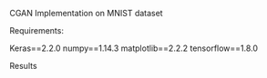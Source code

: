 CGAN Implementation on MNIST dataset

Requirements:

Keras==2.2.0
numpy==1.14.3
matplotlib==2.2.2
tensorflow==1.8.0



Results


